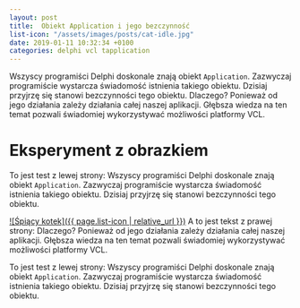 ```yaml
---
layout: post
title:  Obiekt Application i jego bezczynność
list-icon: "/assets/images/posts/cat-idle.jpg" 
date: 2019-01-11 10:32:34 +0100
categories: delphi vcl tapplication
---
```

Wszyscy programiści Delphi doskonale znają obiekt `Application`. Zazwyczaj programiście wystarcza świadomość istnienia takiego obiektu. Dzisiaj przyjrzę się stanowi bezczynności tego obiektu. Dlaczego? Ponieważ od jego działania zależy działania całej naszej aplikacji. Głębsza wiedza na ten temat pozwali świadomiej wykorzystywać możliwości platformy VCL. 

# Eksperyment z obrazkiem

To jest test z lewej strony: Wszyscy programiści Delphi doskonale znają obiekt `Application`. Zazwyczaj programiście wystarcza świadomość istnienia takiego obiektu. Dzisiaj przyjrzę się stanowi bezczynności tego obiektu. 

[![Śpiący kotek]({{ page.list-icon | relative_url }})](aaa) 
A to jest tekst z prawej strony: Dlaczego? Ponieważ od jego działania zależy działania całej naszej aplikacji. Głębsza wiedza na ten temat pozwali świadomiej wykorzystywać możliwości platformy VCL. 

To jest test z lewej strony: Wszyscy programiści Delphi doskonale znają obiekt `Application`. Zazwyczaj programiście wystarcza świadomość istnienia takiego obiektu. Dzisiaj przyjrzę się stanowi bezczynności tego obiektu. 
